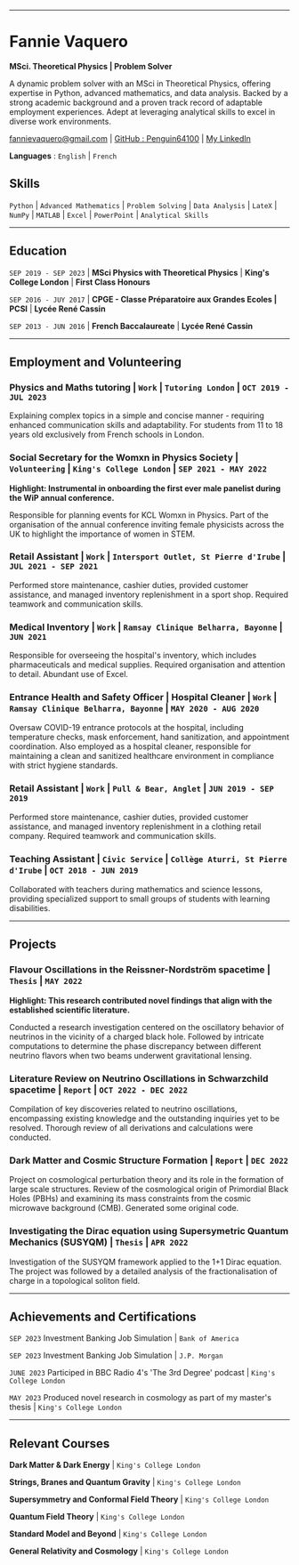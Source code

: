 
-------------------------------

# Fannie Vaquero

**MSci. Theoretical Physics &#124; Problem Solver**

A dynamic problem solver with an MSci in Theoretical Physics, offering expertise in Python, advanced mathematics, and data analysis. Backed by a strong academic background and a proven track record of adaptable employment experiences. Adept at leveraging analytical skills to excel in diverse work environments.
<div id="webaddress">
<a href="fannievaquero@gmail.com">fannievaquero@gmail.com</a>
&#124; <a href="https://github.com/Penguin64100">GitHub : Penguin64100</a>
&#124; <a href="https://www.linkedin.com/in/fannie-vaquero-1a969328b/">My LinkedIn</a>
</div>

**Languages** : `English` &#124; `French`



## Skills

`Python` &#124; `Advanced Mathematics` &#124; `Problem Solving` &#124; `Data Analysis` &#124; `LateX` &#124; `NumPy` &#124; `MATLAB` &#124; `Excel` &#124; `PowerPoint` &#124; `Analytical Skills`


-------------------------------

## Education

`SEP 2019 - SEP 2023` &#124; **MSci Physics with Theoretical Physics** &#124;
**King's College London** &#124;
**First Class Honours**

`SEP 2016 - JUY 2017` &#124; **CPGE - Classe Préparatoire aux Grandes Ecoles &#124; PCSI** &#124;
**Lycée René Cassin**

`SEP 2013 - JUN 2016` &#124; **French Baccalaureate** &#124;
**Lycée René Cassin**

-------------------------------


## Employment and Volunteering

### **Physics and Maths tutoring** &#124; `Work` &#124; `Tutoring London` &#124; `OCT 2019 - JUL 2023`

Explaining complex topics in a simple and concise manner - requiring enhanced communication skills and adaptability. For students from 11 to 18 years old exclusively from French schools in London.


### **Social Secretary for the Womxn in Physics Society** &#124; `Volunteering` &#124; `King's College London` &#124; `SEP 2021 - MAY 2022`
**Highlight: Instrumental in onboarding the first ever male panelist during the WiP annual conference.**

Responsible for planning events for KCL Womxn in Physics. Part of the organisation of the annual conference inviting female physicists across the UK to highlight the importance of women in STEM. 

### **Retail Assistant** &#124; `Work` &#124; `Intersport Outlet, St Pierre d'Irube` &#124; `JUL 2021 - SEP 2021`
Performed store maintenance, cashier duties, provided customer assistance, and managed inventory replenishment in a sport shop. Required teamwork and communication skills.

### **Medical Inventory** &#124; `Work` &#124; `Ramsay Clinique Belharra, Bayonne` &#124; `JUN 2021`
Responsible for overseeing the hospital's inventory, which includes pharmaceuticals and medical supplies. Required organisation and attention to detail. Abundant use of Excel.

### **Entrance Health and Safety Officer &#124; Hospital Cleaner** &#124; `Work` &#124; `Ramsay Clinique Belharra, Bayonne` &#124; `MAY 2020 - AUG 2020`
Oversaw COVID-19 entrance protocols at the hospital, including temperature checks, mask enforcement, hand sanitization, and appointment coordination. Also employed as a hospital cleaner, responsible for maintaining a clean and sanitized healthcare environment in compliance with strict hygiene standards.

### **Retail Assistant** &#124; `Work` &#124; `Pull & Bear, Anglet` &#124; `JUN 2019 - SEP 2019`
Performed store maintenance, cashier duties, provided customer assistance, and managed inventory replenishment in a clothing retail company. Required teamwork and communication skills. 

### **Teaching Assistant** &#124; `Civic Service` &#124; `Collège Aturri, St Pierre d'Irube` &#124; `OCT 2018 - JUN 2019`
Collaborated with teachers during mathematics and science lessons, providing specialized support to small groups of students with learning disabilities.

-------------------------------

## Projects
### **Flavour Oscillations in the Reissner-Nordström spacetime** &#124; `Thesis` &#124; `MAY 2022`

**Highlight: This research contributed novel findings that align with the established scientific literature.**

Conducted a research investigation centered on the oscillatory behavior of neutrinos in the vicinity of a charged black hole. Followed by intricate computations to determine the phase discrepancy between different neutrino flavors when two beams underwent gravitational lensing. 

### **Literature Review on Neutrino Oscillations in Schwarzchild spacetime** &#124; `Report` &#124; `OCT 2022 - DEC 2022`

Compilation of key discoveries related to neutrino oscillations, encompassing existing knowledge and the outstanding inquiries yet to be resolved. Thorough review of all derivations and calculations were conducted.

### **Dark Matter and Cosmic Structure Formation** &#124; `Report` &#124; `DEC 2022`

Project on cosmological perturbation theory and its role in the formation of large scale structures.  Review of the cosmological origin of Primordial Black Holes (PBHs) and examining its mass constraints from the cosmic microwave background (CMB). Generated some original code.

### **Investigating the Dirac equation using Supersymetric Quantum Mechanics (SUSYQM)** &#124; `Thesis` &#124; `APR 2022`

Investigation of the SUSYQM framework applied to the 1+1 Dirac equation. The project was followed by a detailed analysis of the fractionalisation of charge in a topological soliton field.

-------------------------------
## Achievements and Certifications
`SEP 2023` Investment Banking Job Simulation &#124; `Bank of America` 

`SEP 2023` Investment Banking Job Simulation &#124; `J.P. Morgan`

`JUNE 2023` Participed in BBC Radio 4's 'The 3rd Degree' podcast &#124; `King's College London` 

`MAY 2023` Produced novel research in cosmology as part of my master's thesis &#124; `King's College London` 

-------------------------------
## Relevant Courses
**Dark Matter & Dark Energy** &#124; `King's College London`

**Strings, Branes and Quantum Gravity** &#124; `King's College London`

**Supersymmetry and Conformal Field Theory** &#124; `King's College London`

**Quantum Field Theory** &#124; `King's College London`

**Standard Model and Beyond** &#124; `King's College London`

**General Relativity and Cosmology** &#124; `King's College London`